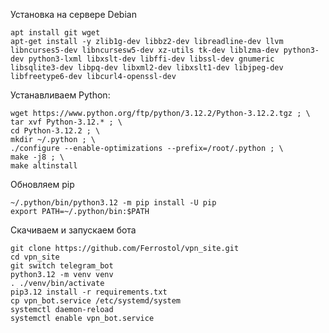 Установка на сервере Debian

	apt install git wget
	apt-get install -y zlib1g-dev libbz2-dev libreadline-dev llvm libncurses5-dev libncursesw5-dev xz-utils tk-dev liblzma-dev python3-dev python3-lxml libxslt-dev libffi-dev libssl-dev gnumeric libsqlite3-dev libpq-dev libxml2-dev libxslt1-dev libjpeg-dev libfreetype6-dev libcurl4-openssl-dev

Устанавливаем Python:
 
	wget https://www.python.org/ftp/python/3.12.2/Python-3.12.2.tgz ; \
	tar xvf Python-3.12.* ; \
	cd Python-3.12.2 ; \
	mkdir ~/.python ; \
	./configure --enable-optimizations --prefix=/root/.python ; \
	make -j8 ; \
	make altinstall

Обновляем pip

	~/.python/bin/python3.12 -m pip install -U pip
	export PATH=~/.python/bin:$PATH

Скачиваем и запускаем бота

	git clone https://github.com/Ferrostol/vpn_site.git
	cd vpn_site
	git switch telegram_bot
	python3.12 -m venv venv
	. ./venv/bin/activate
	pip3.12 install -r requirements.txt
	cp vpn_bot.service /etc/systemd/system
	systemctl daemon-reload
	systemctl enable vpn_bot.service
